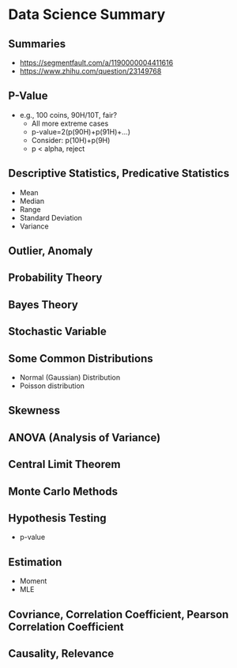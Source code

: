 # Data Science Summary

## Summaries
- https://segmentfault.com/a/1190000004411616
- https://www.zhihu.com/question/23149768

## P-Value
- e.g., 100 coins, 90H/10T, fair?
	- All more extreme cases
	- p-value=2(p(90H)+p(91H)+...)
	- Consider: p(10H)+p(9H)
	- p < alpha, reject

## Descriptive Statistics, Predicative Statistics
- Mean
- Median
- Range
- Standard Deviation
- Variance

## Outlier, Anomaly

## Probability Theory

## Bayes Theory

## Stochastic Variable

## Some Common Distributions
- Normal (Gaussian) Distribution
- Poisson distribution

## Skewness

## ANOVA (Analysis of Variance)

## Central Limit Theorem

## Monte Carlo Methods

## Hypothesis Testing
- p-value

## Estimation
- Moment
- MLE

## Covriance, Correlation Coefficient, Pearson Correlation Coefficient

## Causality, Relevance